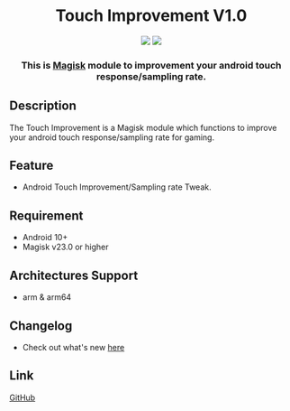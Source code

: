 <h1 align="center">Touch Improvement V1.0</h1>

<div align="center">
    <img src="https://img.shields.io/badge/Updated-2023/11/14-blue.svg?longCache=true&style=popout-round"/>
    <img src="https://img.shields.io/badge/Magisk-Module-green.svg?longCache=true&style=flat-round"/>
    <h3>
        This is <a href="https://github.com/topjohnwu/Magisk">Magisk</a> module to improvement your android touch response/sampling rate. 
    </h3>
</div>

## Description

The Touch Improvement is a Magisk module which functions to improve your android touch response/sampling rate for gaming.

## Feature

- Android Touch Improvement/Sampling rate Tweak.

## Requirement

- Android 10+
- Magisk v23.0 or higher

## Architectures Support

- arm & arm64

## Changelog

- Check out what's new [here](https://github.com/mahisataruna/)

## Link

[GitHub](https://github.com/mahisataruna/Touch-Improvement)
